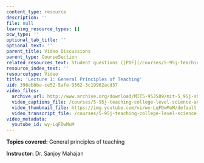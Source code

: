 ```yaml
---
content_type: resource
description: ''
file: null
learning_resource_types: []
ocw_type: ''
optional_tab_title: ''
optional_text: ''
parent_title: Video Discussions
parent_type: CourseSection
related_resources_text: Student questions ([PDF](/courses/5-95j-teaching-college-level-science-and-engineering-spring-2009/resources/mit5_95js09_res04))
resource_index_text: ''
resourcetype: Video
title: 'Lecture 1: General Principles of Teaching'
uid: 396ebbba-ce52-5afe-9562-3c19962acd37
video_files:
  archive_url: http://www.archive.org/download/MIT5-95JS09/mit-5_95j-s09-lec01_300k_pano.mp4
  video_captions_file: /courses/5-95j-teaching-college-level-science-and-engineering-spring-2009/ebb2dc8509fa5ac5870d9c35fe2b572f_wy-LqFDwMuM.vtt
  video_thumbnail_file: https://img.youtube.com/vi/wy-LqFDwMuM/default.jpg
  video_transcript_file: /courses/5-95j-teaching-college-level-science-and-engineering-spring-2009/cd3b6a06b4f4d73fcf3f91477add1191_wy-LqFDwMuM.pdf
video_metadata:
  youtube_id: wy-LqFDwMuM
---
```


**Topics covered:** General principles of teaching  
  
**Instructor:** Dr. Sanjoy Mahajan